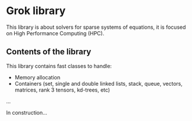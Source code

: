 # Grok library

This library is about solvers for sparse systems of equations, it is focused on High Performance Computing (HPC).

## Contents of the library
This library contains fast classes to handle:
- Memory allocation
- Containers (set, single and double linked lists, stack, queue, vectors, matrices, rank 3 tensors, kd-trees, etc)

...

In construction...
